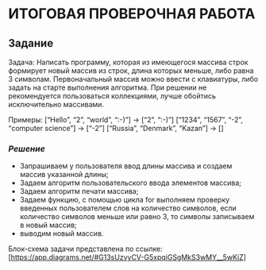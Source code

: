 # **ИТОГОВАЯ ПРОВЕРОЧНАЯ РАБОТА**

## **Задание**
Задача: Написать программу, которая из имеющегося массива строк формирует новый массив из строк, длина которых меньше, либо равна 3 символам. Первоначальный массив можно ввести с клавиатуры, либо задать на старте выполнения алгоритма. При решении не рекомендуется пользоваться коллекциями, лучше обойтись исключительно массивами.

Примеры:
[“Hello”, “2”, “world”, “:-)”] → [“2”, “:-)”]
[“1234”, “1567”, “-2”, “computer science”] → [“-2”]
[“Russia”, “Denmark”, “Kazan”] → []

### *Решение*

* Запрашиваем у пользователя ввод длины массива и создаем массив указанной длины;
* Задаем алгоритм пользовательского ввода элементов массива;
* Задаем алгоритм печати массива;
* Задаем функцию, с помощью цикла for выполняем проверку введенных пользователем слов на количество символов, если количество символов меньше или равно 3, то символы записываем в новый массив;
* выводим новый массив.


Блок-схема задачи представлена по ссылке:
[https://app.diagrams.net/#G13sUzvyCV-G5xpqiGSgMkS3wMY__5wKiZ]